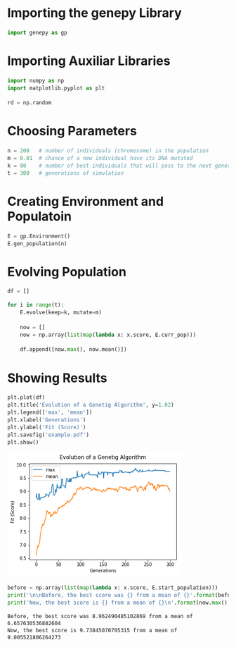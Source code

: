 
# Importing the genepy Library


```python
import genepy as gp
```

# Importing Auxiliar Libraries


```python
import numpy as np
import matplotlib.pyplot as plt

rd = np.random
```

# Choosing Parameters


```python
n = 200   # number of individuals (chromosome) in the population
m = 0.01  # chance of a new individual have its DNA mutated
k = 80    # number of best individuals that will pass to the next generation
t = 300   # generations of simulation
```

# Creating Environment and Populatoin


```python
E = gp.Environment()
E.gen_population(n)
```

# Evolving Population


```python
df = []
```


```python
for i in range(t):
    E.evolve(keep=k, mutate=m)
    
    now = []
    now = np.array(list(map(lambda x: x.score, E.curr_pop)))
    
    df.append([now.max(), now.mean()])
```

# Showing Results


```python
plt.plot(df)
plt.title('Evolution of a Genetig Algorithm', y=1.02)
plt.legend(['max', 'mean'])
plt.xlabel('Generations')
plt.ylabel('Fit (Score)')
plt.savefig('example.pdf')
plt.show()
```


![png](output_12_0.png)



```python
before = np.array(list(map(lambda x: x.score, E.start_population)))
print('\n\nBefore, the best score was {} from a mean of {}'.format(before.max(), before.mean()))
print('Now, the best score is {} from a mean of {}\n'.format(now.max(), now.mean()))
```

    
    
    Before, the best score was 8.962490485102869 from a mean of 6.657630536882604
    Now, the best score is 9.73845070705315 from a mean of 9.005521806264273
    
    
